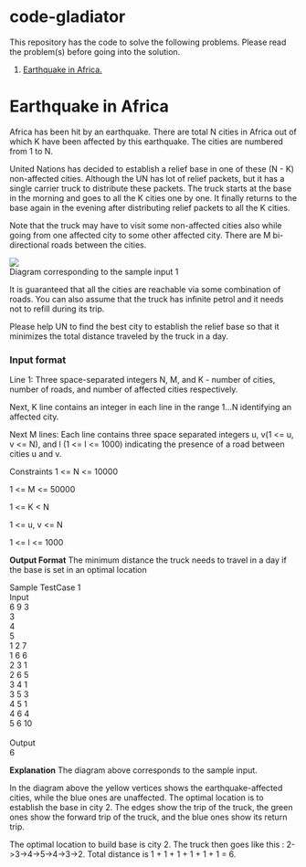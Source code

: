 # code-gladiator
This repository has the code to solve the following problems. Please read the problem(s) before going into the solution.
<ol>
  <li>
    <a href="https://www.techgig.com/practice/question/Y0Y2NndVR2FYTUFxZElLRkhRYzdPQT09"> Earthquake in Africa.</a>
  </li>
</ol>

<h1>Earthquake in Africa</h1>
<p>Africa has been hit by an earthquake. There are total N cities in Africa out of which K have been affected by this earthquake. The cities are numbered from 1 to N.</p>

<p>United Nations has decided to establish a relief base in one of these (N - K) non-affected cities. Although the UN has lot of relief packets, but it has a single carrier truck to distribute these packets. The truck starts at the base in the morning and goes to all the K cities one by one. It finally returns to the base again in the evening after distributing relief packets to all the K cities.</p>

<p>Note that the truck may have to visit some non-affected cities also while going from one affected city to some other affected city. There are M bi-directional roads between the cities.</p>

<img src="https://www.techgig.com/files/nicUploads/962627561885314.jpg"></img>
<br/><span>Diagram corresponding to the sample input 1</span>

<p>It is guaranteed that all the cities are reachable via some combination of roads. You can also assume that the truck has infinite petrol and it needs not to refill during its trip.</p>

<p>Please help UN to find the best city to establish the relief base so that it minimizes the total distance traveled by the truck in a day.</p>

<h3>Input format</h3>
<p>Line 1: Three space-separated integers N, M, and K - number of cities, number of roads, and number of affected cities respectively.</p>
<p>Next, K line contains an integer in each line in the range 1...N identifying an affected city.</p>
<p>Next M lines: Each line contains three space separated integers u, v(1 <= u, v <= N), and l (1 <= l <= 1000) indicating the presence of a road between cities u and v.</p>

Constraints
1 <= N <= 10000

1 <= M <= 50000

1 <= K < N

1 <= u, v <= N

1 <= l <= 1000

<b>Output Format</b>
The minimum distance the truck needs to travel in a day if the base is set in an optimal location

Sample TestCase 1
<br/>
Input<br/>
6 9 3<br/>
3<br/>
4<br/>
5<br/>
1 2 7<br/>
1 6 6<br/>
2 3 1<br/>
2 6 5<br/>
3 4 1<br/>
3 5 3<br/>
4 5 1<br/>
4 6 4<br/>
5 6 10<br/>
<br/>
Output<br/>
6

<b>Explanation</b>
The diagram above corresponds to the sample input.


In the diagram above the yellow vertices shows the earthquake-affected cities, while the blue ones are unaffected. The optimal location is to establish the base in city 2. The edges show the trip of the truck, the green ones show the forward trip of the truck, and the blue ones show its return trip.


The optimal location to build base is city 2. The truck then goes like this : 2->3->4->5->4->3->2. Total distance is 1 + 1 + 1 + 1 + 1 + 1 = 6.
